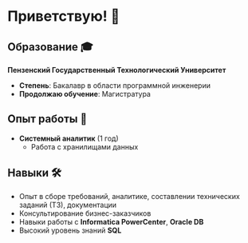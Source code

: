 # Приветствую! 👋

## Образование 🎓

**Пензенский Государственный Технологический Университет**

- **Степень**: Бакалавр в области программной инженерии
- **Продолжаю обучение**: Магистратура

## Опыт работы 💼

- **Системный аналитик** (1 год)
  - Работа с хранилищами данных

## Навыки 🛠️

- Опыт в сборе требований, аналитике, составлении технических заданий (ТЗ), документации
- Консультирование бизнес-заказчиков
- Навыки работы с **Informatica PowerCenter**, **Oracle DB**
- Высокий уровень знаний **SQL**
